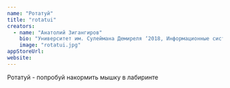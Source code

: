 ```yaml
---
name: "Ротатуй"
title: "rotatui"
creators:
  - name: "Анатолий Зигангиров"
    bio: "Университет им. Сулеймана Демиреля ‘2018, Информационные системы. Бронзовая медаль на Международной олимпиаде им. Жаутыкова. Бронзовая медаль на Республиканской олимпиаде по информатике среди 9 и 10 классов (2012, 2013). КТЛ Павлодар ‘14."
    image: "rotatui.jpg"
appStoreUrl:
website:
---
```


Ротатуй - попробуй накормить мышку в лабиринте

